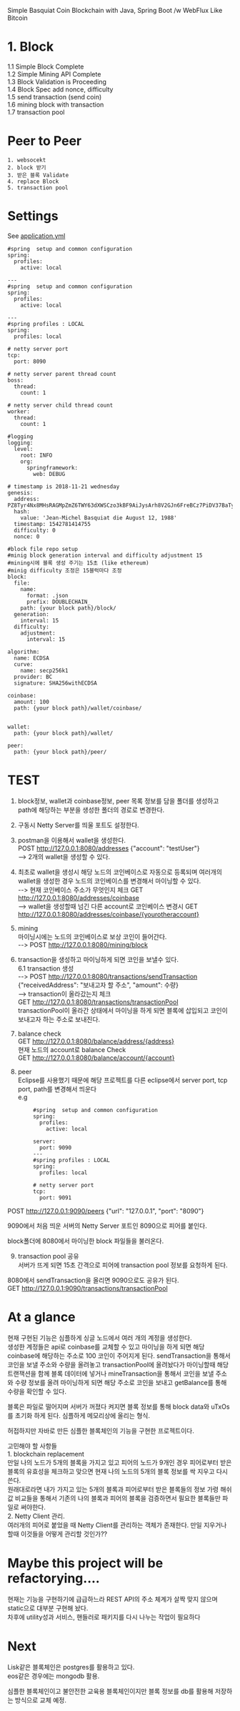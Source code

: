 Simple Basquiat Coin Blockchain with Java, Spring Boot /w WebFlux Like Bitcoin

# 1. Block
  1.1 Simple Block Complete    
  1.2 Simple Mining API Complete    
  1.3 Block Validation is Proceeding    
  1.4 Block Spec add nonce, difficulty    
  1.5 send transaction (send coin)    
  1.6 mining block with transaction    
  1.7 transaction pool    
  
  
# Peer to Peer
	1. websocekt
	2. block 받기
	3. 받은 블록 Validate
	4. replace Block
	5. transaction pool
# Settings
See [application.yml](https://github.com/basquiat78/basquiat-coin-with-java/blob/master/src/main/resources/application.yml)

```
#spring  setup and common configuration
spring:
  profiles:
    active: local
    
---
#spring  setup and common configuration
spring:
  profiles:
    active: local
    
---
#spring profiles : LOCAL
spring:
  profiles: local

# netty server port
tcp:
  port: 8090

# netty server parent thread count
boss:
  thread:
    count: 1

# netty server child thread count
worker:
  thread:
    count: 1

#logging
logging:
  level:
    root: INFO
    org:
      springframework:
        web: DEBUG

# timestamp is 2018-11-21 wednesday
genesis:
  address: PZ8Tyr4Nx8MHsRAGMpZmZ6TWY63dXWSCzo3kBF9AiJysArh8V2GJn6FreBCz7PiDV37BaTyf3tcnZ1UUHJ3EC36YfoTDWp5R79MuBydTrKHbjo7zA9RBX7bi
  hash:
    value: 'Jean-Michel Basquiat die August 12, 1988'
  timestamp: 1542781414755
  difficulty: 0
  nonce: 0

#block file repo setup
#minig block generation interval and difficulty adjustment 15
#mining시에 블록 생성 주기는 15초 (like ethereum)
#minig difficulty 조정은 15블럭마다 조정 
block:
  file:
    name:
      format: .json
      prefix: DOUBLECHAIN_
    path: {your block path}/block/
  generation:
    interval: 15
  difficulty:
    adjustment:
      interval: 15
      
algorithm:
  name: ECDSA
  curve:
    name: secp256k1
  provider: BC
  signature: SHA256withECDSA
  
coinbase:
  amount: 100
  path: {your block path}/wallet/coinbase/
  
  
wallet:
  path: {your block path}/wallet/
  
peer:
  path: {your block path}/peer/  
```


# TEST
1. block정보, wallet과 coinbase정보, peer 목록 정보를 담을 폴더를 생성하고  path에 해당하는 부분을 생성한 폴더의 경로로 변경한다.    
2. 구동시 Netty Server를 띄울 포트도 설정한다.    
3. postman을 이용해서 wallet을 생성한다.    
	POST http://127.0.0.1:8080/addresses {"account": "testUser"}    
	--> 2개의 wallet을 생성할 수 있다.    
4. 최초로 wallet을 생성시 해당 노드의 코인베이스로 자동으로 등록되며 여러개의 wallet을 생성한 경우 노드의 코인베이스를 변경해서 마이닝할 수 있다.    
   --> 현재 코인베이스 주소가 무엇인지  체크  GET http://127.0.0.1:8080/addresses/coinbase     
   --> wallet을 생성할때 넘긴 다른 account로 코인베이스 변경시 GET http://127.0.0.1:8080/addresses/coinbase/{yourotheraccount}    
5. mining     
   마이닝시에는 노드의 코인베이스로 보상 코인이 들어간다.    
   --> POST http://127.0.0.1:8080/mining/block    
    
6. transaction을 생성하고 마이닝하게 되면 코인을 보낼수 있다.    
   6.1 transaction 생성    
   --> POST http://127.0.0.1:8080/transactions/sendTransaction {"receivedAddress": "보내고자 할 주소", "amount": 수량}    
   --> transaction이 올라갔는지 체크    
   	   GET http://127.0.0.1:8080/transactions/transactionPool    
   transactionPool이 올라간 상태에서 마이닝을 하게 되면 블록에 삽입되고 코인이 보내고자 하는 주소로 보내진다.    
    
7. balance check    
  	   GET http://127.0.0.1:8080/balance/address/{address}     
  	   현재 노드의 account로 balance Check    
  	   GET http://127.0.0.1:8080/balance/account/{account}    
  	   
8. peer    
   Eclipse를 사용했기 때문에 해당 프로젝트를 다른 eclipse에서 server port, tcp port, path를 변경해서 띄운다     
   e.g     

```
	   	#spring  setup and common configuration
		spring:
		  profiles:
		    active: local
		
		server:
		  port: 9090
		---
		#spring profiles : LOCAL
		spring:
		  profiles: local
		
		# netty server port
		tcp:
		  port: 9091
```

POST http://127.0.0.1:9090/peers {"url": "127.0.0.1", "port": "8090"}     
    
9090에서 처음 띄운 서버의 Netty Server 포트인 8090으로 피어를 붙인다.    

block폴더에 8080에서 마이닝한 block 파일들을 불러온다.    
 
9. transaction pool 공유     
 서버가 뜨게 되면 15초 간격으로 피어에 transaction pool 정보를 요청하게 된다.     
      
 8080에서 sendTransaction을 올리면 9090으로도 공유가 된다.    
 GET http://127.0.0.1:9090/transactions/transactionPool    
     
# At a glance  
현재 구현된 기능은 심플하게 싱글 노드에서 여러 개의 계정을 생성한다.    
생성한 계정들은 api로 coinbase를 교체할 수 있고 마이닝을 하게 되면 해당 coinbase에 해당하는 주소로 100 코인이 주어지게 된다.
sendTransaction을 통해서 코인을 보낼 주소와 수량을 올려놓고 transactionPool에 올려놨다가 마이닝할때 해당 트랜잭션을 함께 블록 데이터에 넣거나 mineTransaction을 통해서 코인을 보낼 주소와 수량 정보를 올려 마이닝하게 되면 해당 주소로 코인을 보내고 getBalance를 통해 수량을 확인할 수 있다.

블록은 파일로 떨어지며 서버가 꺼졌다 켜지면 블록 정보를 통해 block data와 uTxOs를 초기화 하게 된다.
심플하게 메모리상에 올리는 형식.
  
허접하지만 자바로 만든 심플한 블록체인의 기능을 구현한 프로젝트이다.   
      

고민해야 할 사항들    
	1. blockchain replacement    
	   만일 나의 노드가 5개의 블록을 가지고 있고 피어의 노드가 9개인 경우 피어로부터 받은 블록의 유효성을 체크하고 맞으면 현재 나의 노드의 5개의 블록 정보를 싹 지우고 다시 쓴다.    
	   원래대로라면 내가 가지고 있는 5개의 블록과 피어로부터 받은 블록들의 정보 가령 해쉬값 비교들을 통해서 기존의 나의 블록과 피어의 블록을 검증하면서 필요한 블록들만 파일로 써야한다.    
	2. Netty Client 관리.    
	   여러개의 피어로 붙었을 때 Netty Client를 관리하는 객체가 존재한다. 만일 지우거나 할때 이것들을 어떻게 관리할 것인가??       
# Maybe this project will be refactorying....  
현재는 기능을 구현하기에 급급하느라 REST API의 주소 체계가 살짝 맞지 않으며 static으로 대부분 구현해 놨다.    
차후에 utility성과 서비스, 핸들러로 패키지를 다시 나누는 작업이 필요하다	


# Next
Lisk같은 블록체인은 postgres를 활용하고 있다.    
eos같은 경우에는 mongodb 활용.     

심플한 블록체인이고 불안전한 교육용 블록체인이지만 블록 정보를 db를 활용해 저장하는 방식으로 교체 예정.    